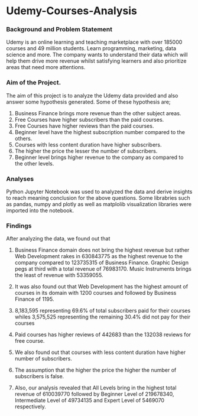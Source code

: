 # Udemy-Courses-Analysis
### Background and Problem Statement
Udemy is an online learning and teaching marketplace with over 185000 courses and 49 million students. Learn programming, marketing, data science and more.
The company wants to understand their data which will help them drive more revenue whilst satisfying learners and also prioritize areas that need more attentions.

### Aim of the Project.
The aim of this project is to analyze the Udemy data provided and also answer some hypothesis generated.
Some of these hypothesis are;
  1. Business Finance brings more revenue than the other subject areas.
  2. Free Courses have higher subscribers than the paid courses.
  3. Free Courses have higher reviews than the paid courses.
  4. Beginner level have the highest subscription number compared to the others.
  5. Courses with less content duration have higher subscribers.
  6. The higher the price the lesser the number of subscribers.
  7. Beginner level brings higher revenue to the company as compared to the other levels.

### Analyses
Python Jupyter Notebook was used to analyzed the data and derive insights to reach meaning conclusion for the above questions.
Some librabries such as pandas, numpy and plotly as well as matplolib visualization libraries were imported into the notebook.

### Findings
After analyzing the data, we found out that
1. Business Finance domain does not bring the highest revenue but rather Web Development rakes in 630843775 as the highest revenue to the company compared to 123735315 of Business Finance. Graphic Design pegs at third with a total revenue of 76983170. Music Instruments brings the least of revenue with 53359055.

2. It was also found out that Web Development has the highest amount of courses in its domain with 1200 courses and followed by Business Finance of 1195.

3. 8,183,595 representing 69.6% of total subscribers paid for their courses whiles 3,575,525 representing the remaining 30.4% did not pay for their courses

4. Paid courses has higher reviews of 442683 than the 132038 reviews for free course.
5. We also found out that courses with less content duration have higher number of subscribers.
6. The assumption that the higher the price the higher the number of subscribers is false.
7. Also, our analysis revealed that All Levels bring in the highest total revenue of 610039770 followed by Beginner Level of 219678340,  Intermediate Level of 49734135 and Expert Level of 5469070 respectively.
